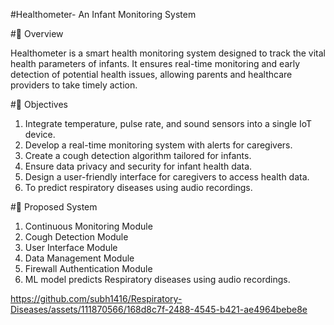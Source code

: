 #Healthometer- An Infant Monitoring System

#📌 Overview

Healthometer is a smart health monitoring system designed to track the vital health parameters of infants. It ensures real-time monitoring and early detection of potential health issues, allowing parents and healthcare providers to take timely action.

#📌 Objectives
1. Integrate temperature, pulse rate, and sound sensors into a single IoT device.
2. Develop a real-time monitoring system with alerts for caregivers.
3. Create a cough detection algorithm tailored for infants.
4. Ensure data privacy and security for infant health data.
5. Design a user-friendly interface for caregivers to access health data.
6. To predict respiratory diseases using audio recordings.

#📌 Proposed System
1. Continuous Monitoring Module
2. Cough Detection Module
3. User Interface Module
4. Data Management Module
5. Firewall Authentication Module
6. ML model predicts Respiratory diseases using audio recordings.




https://github.com/subh1416/Respiratory-Diseases/assets/111870566/168d8c7f-2488-4545-b421-ae4964bebe8e



